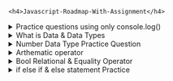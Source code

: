 <!DOCTYPE html>
<html lang="en">
<head>
    <meta charset="UTF-8">
    <meta name="viewport" content="width=device-width, initial-scale=1.0">
   
</head>
<body>
  
    <h4>Javascript-Roadmap-With-Assignment</h4>
<details>
  <summary>Practice questions using only console.log()</summary>

  Practice questions using only console.log() to draw shapes, patterns, and other creative outputs in the console.

  <ol>
    <li>Use console.log() to draw a 5x5 square of * symbols.</li>
    <li>Use console.log() to draw a right-angled triangle made of *</li>
    <li>Use console.log() to draw an inverted triangle</li>
    <li>Use console.log() to draw a diamond shape</li>
    <li>Use console.log() to draw a hollow right-angled triangle</li>
    <li>Use console.log() to draw a hollow right-angled triangle</li>
    <li>Use console.log() to create a zigzag pattern.</li>
 </ol>
 
</details>

<details>
  <summary>What is Data & Data Types</summary>
<h5>What is data ?</h5>
In programming, data refers to any information that can be processed, stored, or transmitted by a computer. It is the core of what computers operate on and manipulate. Data can come in various forms, such as numbers, text, images, audio, and more. The way data is represented and stored depends on its data type.
<h5>1. Primitive Data Types</h5>
<ol>
    <li>String</li>
    <li>Number</li>
    <li>Bool</li>
    <li>Undefined</li>
    <li>Null</li>
    <li>Symbol</li>
    <li>BigInt</li>
 </ol>

<h5>2. Non-Primitive Data Type</h5>
<ol>
    <li>Object</li>
    <li>Array</li>
    <li>Function</li>
    <li>Date</li>
    <li>RegExp</li>
    <li>Map</li>
    <li>Map</li>
 </ol>
</details>

<details>
  <summary>Number Data Type Practice Question</summary>

- Write Program to Add Two Integers and store their sum in the third variable.
- Write Program to Multiply two decimal Point Numbers. 
- Write Program to perform all arithmetic operations.
- Write Program to Swap Values of Two Variables 
- Write Program to Swap Values of Three variables like that.
  - Input : ( x = 3 , y = 4 , z = 5)
  - output : (x = 4 , y = 5 , z = 3)
- Write Program to convert feet to meter and meter into KM.
- Write Program to convert celcius to farenheit. formula: (°C × 9/5) + 35
- Write Program to convert farenheit to celcius. formula: (°F − 32) × 5/9 
- Write Program to Calculate Area of Circle. formula A=πr2
- Write Program to Calculate Area of Square. formula A=a2
- Write Program to Calculate Area of Rectangle. A=wl
- Write Program to convert days to years and weeks
</details>


<details>
  <summary>Arthematic operator</summary>

<table border="1" cellpadding="5">
  <thead>
    <tr>
      <th>Operator</th>
      <th>Description</th>
      <th>Example</th>
      <th>Result</th>
    </tr>
  </thead>
  <tbody>
    <tr>
      <td>+</td>
      <td>Addition</td>
      <td>5 + 2</td>
      <td>7</td>
    </tr>
    <tr>
      <td>-</td>
      <td>Subtraction</td>
      <td>5 - 2</td>
      <td>3</td>
    </tr>
    <tr>
      <td>*</td>
      <td>Multiplication</td>
      <td>5 * 2</td>
      <td>10</td>
    </tr>
    <tr>
      <td>/</td>
      <td>Division</td>
      <td>5 / 2</td>
      <td>2.5</td>
    </tr>
    <tr>
      <td>%</td>
      <td>Modulus (Remainder)</td>
      <td>5 % 2</td>
      <td>1</td>
    </tr>
    <tr>
      <td>++</td>
      <td>Increment</td>
      <td>let x = 5; x++;</td>
      <td>6</td>
    </tr>
    <tr>
      <td>--</td>
      <td>Decrement</td>
      <td>let x = 5; x--;</td>
      <td>4</td>
    </tr>
  </tbody>
</table>

</details>



<details>
  <summary>Bool Relational & Equality Operator </summary>
  
<table>
        <thead>
            <tr>
                <th>Operator</th>
                <th>Type</th>
                <th>Description</th>
                <th>Example</th>
                <th>Result</th>
            </tr>
        </thead>
        <tbody>
            <tr>
                <td>&lt;</td>
                <td>Relational</td>
                <td>Less than</td>
                <td>5 &lt; 10</td>
                <td>true</td>
            </tr>
            <tr>
                <td>&gt;</td>
                <td>Relational</td>
                <td>Greater than</td>
                <td>10 &gt; 5</td>
                <td>true</td>
            </tr>
            <tr>
                <td>&lt;=</td>
                <td>Relational</td>
                <td>Less than or equal to</td>
                <td>5 &lt;= 5</td>
                <td>true</td>
            </tr>
            <tr>
                <td>&gt;=</td>
                <td>Relational</td>
                <td>Greater than or equal to</td>
                <td>10 &gt;= 10</td>
                <td>true</td>
            </tr>
            <tr>
                <td>==</td>
                <td>Equality</td>
                <td>Equal to (compares values, ignores type)</td>
                <td>5 == "5"</td>
                <td>true</td>
            </tr>
            <tr>
                <td>===</td>
                <td>Equality</td>
                <td>Strict equal to (compares values and type)</td>
                <td>5 === "5"</td>
                <td>false</td>
            </tr>
            <tr>
                <td>!=</td>
                <td>Equality</td>
                <td>Not equal to (compares values, ignores type)</td>
                <td>5 != "6"</td>
                <td>true</td>
            </tr>
            <tr>
                <td>!==</td>
                <td>Equality</td>
                <td>Strict not equal to (compares values & type)</td>
                <td>5 !== "5"</td>
                <td>true</td>
            </tr>
        </tbody>
    </table>
</details>


<details>
  <summary>if else if & else statement Practice</summary>
  
  Practice questions using only if, else if and else statement based on the our prevous learning.
  
1. Grade Calculator
- Problem: Write a program that takes a student's score as input and assigns a letter grade based on the score:
- A: 90-100
- B: 80-89
- C: 70-79
- D: 60-69
- F: Below 60
  
2. Traffic Light Simulation
- Practice: Use conditions to check the color of the traffic light.
- Problem: Simulate a traffic light system. The program should display:
- "Go" if the light is green,
- "Slow down" if the light is yellow,
- "Stop" if the light is red.

3. Age-Based Ticket Pricing
- Problem: Create a program that calculates ticket prices for a movie based on age:
- Children (under 12) get a 50% discount,
- Seniors (60+) get a 30% discount,
- Regular price for everyone else.
- Practice: Use if, else if, and else to determine the ticket price based on the user's age.

4. Shopping Discount Calculator
- Problem: Create a program that calculates a discount based on the total purchase amount:
- No discount if the purchase is less than $50,
- 10% discount if the purchase is between $50 and $100,
- 20% discount if the purchase is more than $100.
- Practice: Use conditional statements to calculate the discount.

5. Shipping Cost Calculator
- Problem: Create a program to calculate shipping costs based on the weight of a package:
- Free shipping for packages weighing less than 1kg,
- $5 for packages between 1kg and 5kg,
- $10 for packages heavier than 5kg.
- Practice: Use conditional statements to calculate shipping cost.

6. Restaurant Tip Calculator
- Problem: Write a program that calculates the tip based on service quality:
- "Excellent" service: 20% tip,
- "Good" service: 15% tip,
- "Average" service: 10% tip,
- "Poor" service: 5% tip.
- Practice: Use if, else if, and else to calculate the tip percentage.

7. Simple ATM Withdrawal
- Problem: Write a program that simulates a simple ATM withdrawal system. The program should:
- Deny the transaction if the requested withdrawal is more than the account balance,
- Allow the transaction if the balance is sufficient.
- Display the remaining balance after withdrawal.
- Practice: Use if, else if, and else to handle different cases of balance and withdrawal amounts.

</details>

</body>
</html>
